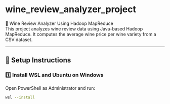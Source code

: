 # wine_review_analyzer_project

🍇 Wine Review Analyzer Using Hadoop MapReduce  
This project analyzes wine review data using Java-based Hadoop MapReduce. It computes the average wine price per wine variety from a CSV dataset.

---

## 🚀 Setup Instructions

### 1️⃣ Install WSL and Ubuntu on Windows

Open PowerShell as Administrator and run:

```bash
wsl --install
